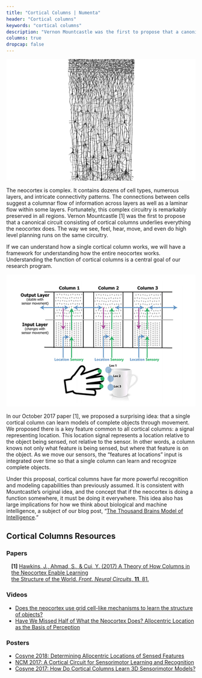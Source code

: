 ```yaml
---
title: "Cortical Columns | Numenta"
header: "Cortical columns"
keywords: "cortical columns"
description: "Vernon Mountcastle was the first to propose that a canonical circuit consisting of cortical columns underlies everything the neocortex does. Understanding the function of cortical columns is a central goal of our research program. On this page, you'll find all our resources regarding cortical columns."
columns: true
dropcap: false
---
```

<section>
<aside>

![Cortical Columns - Cajal Artwork](../images/cortical-columns-1.png)

</aside>

The neocortex is complex. It contains dozens of cell types, numerous layers, and intricate connectivity patterns. The connections between cells suggest a columnar flow of information across layers as well as a laminar flow within some layers. Fortunately, this complex circuitry is remarkably preserved in all regions. Vernon Mountcastle [1] was the first to propose that a canonical circuit consisting of cortical columns underlies everything the neocortex does. The way we see, feel, hear, move, and even do high level planning runs on the same circuitry.

If we can understand how a single cortical column works, we will have a framework for understanding how the entire neocortex works. Understanding the function of cortical columns is a central goal of our research program.
</section>
<section>
<aside>

![Cortical Columns - Multiple Columns Diagram](../images/cortical-columns-2.png)

</aside>
In our October 2017 paper [1], we proposed a surprising idea: that a single cortical column can learn models of complete objects through movement. We proposed there is a key feature common to all cortical columns: a signal representing location. This location signal represents a location relative to the object being sensed, not relative to the sensor. In other words, a column knows not only what feature is being sensed, but where that feature is on the object. As we move our sensors, the “features at locations” input is integrated over time so that a single column can learn and recognize complete objects.

Under this proposal, cortical columns have far more powerful recognition and modeling capabilities than previously assumed.  It is consistent with Mountcastle’s original idea, and the concept that if the neocortex is doing a function somewhere, it must be doing it everywhere. This idea also has large implications for how we think about biological and machine intelligence, a subject of our blog post, “[The Thousand Brains Model of Intelligence](/blog/2018/03/19/thousand-brains-model-of-intelligence/).”

</section>

## Cortical Columns Resources

### Papers

<span style="margin-left: 10pt; display:block"><b>[1]</b> <a href="https://numenta.com/resources/papers/a-theory-of-how-columns-in-the-neocortex-enable-learning-the-structure-of-the-world/">Hawkins, J., Ahmad, S., & Cui, Y. (2017) A Theory of How Columns in the Neocortex Enable Learning <br>the Structure of the World. <i>Front. Neural Circuits</i>, <b>11</b>, 81.</a></span>

### Videos
*	[Does the neocortex use grid cell-like mechanisms to learn the structure of objects?](/company/events/2018/04/16/simons-institute-berkeley/)
*	[Have We Missed Half of What the Neocortex Does? Allocentric Location as the Basis of Perception](/resources/papers-videos-and-more/jeff-hawkins-mit-talk/)

### Posters
*	[Cosyne 2018: Determining Allocentric Locations of Sensed Features](/resources/papers-videos-and-more/cosyne-2018-allocentric-locations-of-sensed-features/)
*	[NCM 2017: A Cortical Circuit for Sensorimotor Learning and Recognition](/resources/papers-videos-and-more/ncm-2017a-cortical-circuit-for-learning-sensorimotor-representations/)
*	[Cosyne 2017: How Do Cortical Columns Learn 3D Sensorimotor Models?](/resources/papers-videos-and-more/cosyne-2017-how-do-cortical-columns-learn-3d-sensorimotor-models/)

